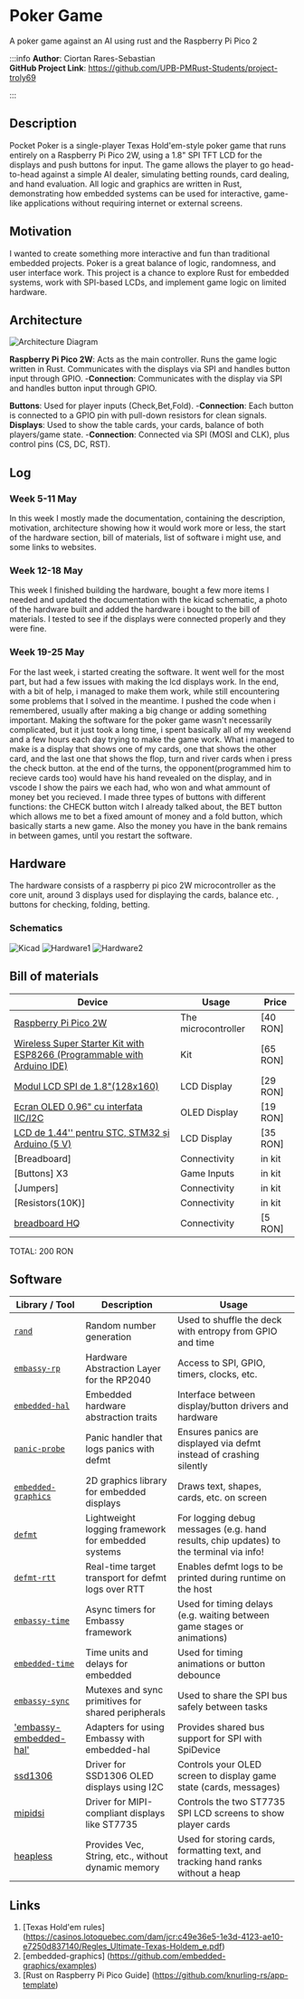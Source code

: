 # Poker Game
A poker game against an AI using rust and the Raspberry Pi Pico 2

:::info
**Author**: Ciortan Rares-Sebastian \
**GitHub Project Link**:  https://github.com/UPB-PMRust-Students/project-troly69

:::

## Description
Pocket Poker is a single-player Texas Hold'em-style poker game that runs entirely on a Raspberry Pi Pico 2W, using a 1.8" SPI TFT LCD for the displays and push buttons for input. The game allows the player to go head-to-head against a simple AI dealer, simulating betting rounds, card dealing, and hand evaluation. All logic and graphics are written in Rust, demonstrating how embedded systems can be used for interactive, game-like applications without requiring internet or external screens.

## Motivation
I wanted to create something more interactive and fun than traditional embedded projects. Poker is a great balance of logic, randomness, and user interface work. This project is a chance to explore Rust for embedded systems, work with SPI-based LCDs, and implement game logic on limited hardware.

## Architecture
![Architecture Diagram](Poker.webp)

**Raspberry Pi Pico 2W**: Acts as the main controller. Runs the game logic written in Rust. Communicates with the displays via SPI and handles button input through GPIO.
-**Connection**: Communicates with the display via SPI and handles button input through GPIO.

**Buttons**: Used for player inputs (Check,Bet,Fold).
-**Connection**: Each button is connected to a GPIO pin with pull-down resistors for clean signals.
**Displays**: Used to show the table cards, your cards, balance of both players/game state.
-**Connection**: Connected via SPI (MOSI and CLK), plus control pins (CS, DC, RST).

## Log
### Week 5-11 May
In this week I mostly made the documentation, containing the description, motivation, architecture showing how it would work more or less, the start of the hardware section, bill of materials, list of software i might use, and some links to websites.
### Week 12-18 May
This week I finished building the hardware, bought a few more items I needed and updated the documentation with the kicad schematic, a photo of the hardware built and added the hardware i bought to the bill of materials. I tested to see if the displays were connected properly and they were fine.
### Week 19-25 May
For the last week, i started creating the software. It went well for the most part, but had a few issues with making the lcd displays work. In the end, with a bit of help, i managed to make them work, while still encountering some problems that I solved in the meantime. I pushed the code when i remembered, usually after making a big change or adding something important. Making the software for the poker game wasn't necessarily complicated, but it just took a long time, i spent basically all of my weekend and a few hours each day trying to make the game work. What i managed to make is a display that shows one of my cards, one that shows the other card, and the last one that shows the flop, turn and river cards when i press the check button. at the end of the turns, the opponent(programmed him to recieve cards too) would have his hand revealed on the display, and in vscode I show the pairs we each had, who won and what ammount of money bet you recieved. I made three types of buttons with different functions: the CHECK button witch I already talked about, the BET button which allows me to bet a fixed amount of money and a fold button, which basically starts a new game.
Also the money you have in the bank remains in between games, until you restart the software. 

## Hardware
The hardware consists of a raspberry pi pico 2W microcontroller as the core unit, around 3 displays used for displaying the cards, balance etc. , buttons for checking, folding, betting.

### Schematics
![Kicad](kicad_project.svg)
![Hardware1](Poza_Bomba_1.webp)
![Hardware2](Poza_Bomba_2.webp)

## Bill of materials
| Device                                                  | Usage                        | Price                           |
|---------------------------------------------------------|------------------------------|---------------------------------|
| [Raspberry Pi Pico 2W](https://www.optimusdigital.ro/ro/placi-raspberry-pi/13327-raspberry-pi-pico-2-w.html?search_query=raspberry+pi+pico+2W&results=26) | The microcontroller | [40 RON] 
[Wireless Super Starter Kit with ESP8266 (Programmable with Arduino IDE)](https://www.optimusdigital.ro/ro/kituri-optimus-digital/7356-kit-wireless-super-starter-cu-esp8266.html?search_query=Wireless+Super+Starter+Kit+with+ESP8266+%28Programmable+with+Arduino+IDE%29&results=1) | Kit  | [65 RON] 
[Modul LCD SPI de 1.8"(128x160)](https://www.optimusdigital.ro/ro/optoelectronice-lcd-uri/1311-modul-lcd-spi-de-18-128x160.html?search_query=lcd&results=217) | LCD Display | [29 RON] 
[Ecran OLED 0.96" cu interfata IIC/I2C](https://www.bitmi.ro/componente-electronice/ecran-oled-0-96-cu-interfata-iic-i2c-10488.html) | OLED Display | [19 RON]
[LCD de 1.44'' pentru STC, STM32 și Arduino (5 V)](https://www.optimusdigital.ro/ro/optoelectronice-lcd-uri/8589-lcd-de-144-pentru-stc-stm32-i-arduino-5-v.html?search_query=LCD+de+1.44%27%27+pentru+STC%2C+STM32+%C8%99i+Arduino+%285+V%29+&results=4) | LCD Display | [35 RON]
[Breadboard] | Connectivity | in kit 
[Buttons] X3| Game Inputs | in kit 
[Jumpers] | Connectivity | in kit
[Resistors(10K)] | Connectivity | in kit
[breadboard HQ](https://www.optimusdigital.ro/ro/cautare?controller=search&orderby=position&orderway=desc&search_query=breadboard+400+points&submit_search=) | Connectivity | [5 RON]

TOTAL: 200 RON

## Software

| Library / Tool                                                    | Description                                   | Usage                                                     |
| ----------------------------------------------------------------- | --------------------------------------------- | --------------------------------------------------------- |
| [`rand`](https://crates.io/crates/rand)                     | Random number generation | Used to shuffle the deck with entropy from GPIO and time
| [`embassy-rp`](https://crates.io/crates/embassy-rp)               | Hardware Abstraction Layer for the RP2040     | Access to SPI, GPIO, timers, clocks, etc.                 |
| [`embedded-hal`](https://crates.io/crates/embedded-hal)           | Embedded hardware abstraction traits          | Interface between display/button drivers and hardware     |
| [`panic-probe`](https://crates.io/crates/panic-probe)               | Panic handler that logs panics with defmt           | Ensures panics are displayed via defmt instead of crashing silently          |
| [`embedded-graphics`](https://crates.io/crates/embedded-graphics) | 2D graphics library for embedded displays     | Draws text, shapes, cards, etc. on screen                 |
| [`defmt`](https://crates.io/crates/defmt)                   | Lightweight logging framework for embedded systems   | For logging debug messages (e.g. hand results, chip updates) to the terminal via info!                   |
| [`defmt-rtt`](https://crates.io/search?q=defmt-rtt)             | Real-time target transport for defmt logs over RTT                  | Enables defmt logs to be printed during runtime on the host                       |
| [`embassy-time`](https://crates.io/crates/embassy-time)               | Async timers for Embassy framework                    | Used for timing delays (e.g. waiting between game stages or animations)                         |
| [`embedded-time`](https://crates.io/crates/embedded-time)         | Time units and delays for embedded            | Used for timing animations or button debounce             |
| [`embassy-sync`](https://crates.io/crates/embassy-sync)      | Mutexes and sync primitives for shared peripherals | Used to share the SPI bus safely between tasks   |
| ['embassy-embedded-hal'](https://crates.io/crates/embassy-embedded-hal) | Adapters for using Embassy with embedded-hal | Provides shared bus support for SPI with SpiDevice |
| [ssd1306](https://crates.io/crates/ssd1306) | Driver for SSD1306 OLED displays using I2C | Controls your OLED screen to display game state (cards, messages) |
| [mipidsi](https://crates.io/crates/mipidsi) | Driver for MIPI-compliant displays like ST7735 | Controls the two ST7735 SPI LCD screens to show player cards |
| [heapless](https://crates.io/crates/heapless) | Provides Vec, String, etc., without dynamic memory | Used for storing cards, formatting text, and tracking hand ranks without a heap |

## Links

1. [Texas Hold'em rules] (https://casinos.lotoquebec.com/dam/jcr:c49e36e5-1e3d-4123-ae10-e7250d837140/Regles_Ultimate-Texas-Holdem_e.pdf)
2. [embedded-graphics] (https://github.com/embedded-graphics/examples)
3. [Rust on Raspberry Pi Pico Guide] (https://github.com/knurling-rs/app-template)